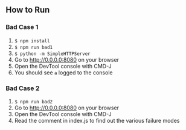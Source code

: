 ## How to Run

### Bad Case 1

1. `$ npm install`
2. `$ npm run bad1`
3. `$ python -m SimpleHTTPServer`
4. Go to http://0.0.0.0:8080 on your browser
5. Open the DevTool console with CMD-J
6. You should see `a` logged to the console

### Bad Case 2

1. `$ npm run bad2`
2. Go to http://0.0.0.0:8080 on your browser
3. Open the DevTool console with CMD-J
4. Read the comment in index.js to find out the various failure modes
